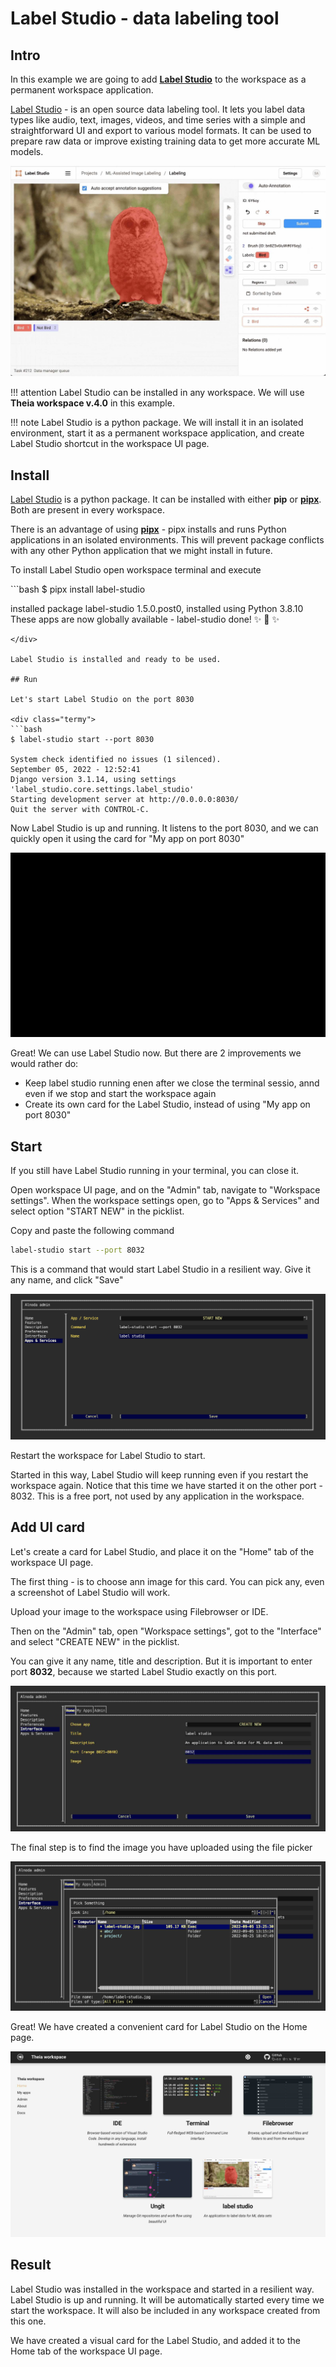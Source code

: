 # Label Studio - data labeling tool

## Intro

In this example we are going to add [__Label Studio__](https://labelstud.io/) to the workspace as a permanent workspace application.   

[Label Studio](https://labelstud.io/) - is an open source data labeling tool. It lets you label data types like audio, text, 
images, videos, and time series with a simple and straightforward UI and export to various model formats. 
It can be used to prepare raw data or improve existing training data to get more accurate ML models.

![label-studio](img/label-studio.jpg)

!!! attention
    Label Studio can be installed in any workspace. We will use __Theia workspace v.4.0__ in this example.  

!!! note
    Label Studio is a python package. We will install it in an isolated environment, start it as a permanent workspace application, 
    and create Label Studio shortcut in the workspace UI page.   

## Install 

[Label Studio](https://pypi.org/project/label-studio/) is a python package. It can be installed with either __pip__ or [__pipx__](https://github.com/pypa/pipx). 
Both are present in every workspace.    

There is an advantage of using [__pipx__](https://github.com/pypa/pipx) - pipx installs and runs Python applications in an 
isolated environments. This will prevent package conflicts with any other Python application that we might install in future.  

To install Label Studio open workspace terminal and execute 
<div class="termy">
```bash
$ pipx install label-studio

  installed package label-studio 1.5.0.post0, installed using Python 3.8.10
  These apps are now globally available
    - label-studio
done! ✨ 🌟 ✨
```
</div>

Label Studio is installed and ready to be used. 

## Run

Let's start Label Studio on the port 8030

<div class="termy">
```bash
$ label-studio start --port 8030

System check identified no issues (1 silenced).
September 05, 2022 - 12:52:41
Django version 3.1.14, using settings 'label_studio.core.settings.label_studio'
Starting development server at http://0.0.0.0:8030/
Quit the server with CONTROL-C.
```
</div>

Now Label Studio is up and running. It listens to the port 8030, and we can quickly open it using 
the card for "My app on port 8030"

![label-studio-run](img/label-studio-run.gif)

Great! We can use Label Studio now. But there are 2 improvements we would rather do: 

- Keep label studio running enen after we close the terminal sessio, annd even if we stop and start the workspace again 
- Create its own card for the Label Studio, instead of using "My app on port 8030"

## Start 

If you still have Label Studio running in your terminal, you can close it.  

Open workspace UI page, and on the "Admin" tab, navigate to "Workspace settings". When the workspace settings open, 
go to "Apps & Services" and select option "START NEW" in the picklist.   

Copy and paste the following command

```bash
label-studio start --port 8032
```

This is a command that would start Label Studio in a resilient way. Give it any name, and click "Save"

![label-studio-start](img/label-studio-start.png)

Restart the workspace for Label Studio to start.  

Started in this way, Label Studio will keep running even if you restart the workspace again. Notice that this time we have 
started it on the other port - 8032. This is a free port, not used by any application in the workspace.  

## Add UI card

Let's create a card for Label Studio, and place it on the "Home" tab of the workspace UI page.  

The first thing - is to choose ann image for this card. You can pick any, even a screenshot of Label Studio will work.  

Upload your image to the workspace using Filebrowser or IDE.  

Then on the "Admin" tab, open "Workspace settings", got to the "Interface" and select "CREATE NEW" in the picklist.  

You can give it any name, title and description. But it is important to enter port __8032__, because we started Label Studio 
exactly on this port.  

![label-studio-jpg](img/label-studio-ui.jpg)

The final step is to find the image you have uploaded using the file picker

![label-studio-ui-file](img/label-studio-ui-file.png) 

Great! We have created a convenient card for Label Studio on the Home page.  

![label-studio-wrk](img/wrk-label-studio.jpg)

## Result 

Label Studio was installed in the workspace and started in a resilient way. Label Studio is up and running. It will 
be automatically started every time we start the workspace. It will also be included in any workspace created from this one.  

We have created a visual card for the Label Studio, and added it to the Home tab of the workspace UI page.
